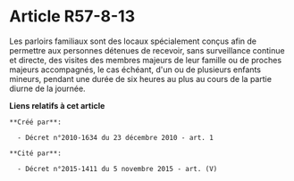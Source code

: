 # Article R57-8-13

Les parloirs familiaux sont des locaux spécialement conçus afin de permettre aux personnes détenues de recevoir, sans
surveillance continue et directe, des visites des membres majeurs de leur famille ou de proches majeurs accompagnés, le cas
échéant, d'un ou de plusieurs enfants mineurs, pendant une durée de six heures au plus au cours de la partie diurne de la
journée.

**Liens relatifs à cet article**

	**Créé par**:

	  - Décret n°2010-1634 du 23 décembre 2010 - art. 1

	**Cité par**:

	  - Décret n°2015-1411 du 5 novembre 2015 - art. (V)
